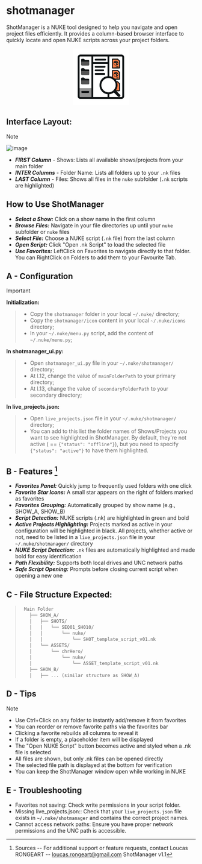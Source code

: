 # shotmanager
ShotManager is a NUKE tool designed to help you navigate and open project files efficiently.
It provides a column-based browser interface to quickly locate and open NUKE scripts across your project folders.
<p align="center">
  <img src="https://github.com/LRongeart/shotmanager/blob/main/icon/shotManager.png" width="150" title="ShotManagerIcon">
</p>

## Interface Layout:
> [!NOTE]
> ![image](https://github.com/user-attachments/assets/f44684bb-aaed-42de-897f-3b1acb57bb6a)
> - **_FIRST Column_** - Shows: Lists all available shows/projects from your main folder
> - **_INTER Columns_** - Folder Name: Lists all folders up to your `.nk` files
> - **_LAST Column_** - Files: Shows all files in the `nuke` subfolder (`.nk` scripts are highlighted)

## How to Use ShotManager
- **_Select a Show:_** Click on a show name in the first column 
- **_Browse Files:_** Navigate in your file directories up until your `nuke` subfolder or `nuke` files
- **_Select File:_** Choose a NUKE script (`.nk` file) from the last column 
- **_Open Script:_** Click "Open .nk Script" to load the selected file
- **_Use Favorites:_** LeftClick on Favorites to navigate directly to that folder. You can RightClick on Folders to add them to your Favourite Tab.

## A - Configuration
> [!IMPORTANT]
> **Initialization:**
>> - Copy the `shotmanager` folder in your local `~/.nuke/` directory;
>> - Copy the `shotmanager/icon` content in your local `~/.nuke/icons` directory;
>> - In your `~/.nuke/menu.py` script, add the content of `~/.nuke/menu.py`;
>>
> **In shotmanager_ui.py:**
>> - Open `shotmanager_ui.py` file in your `~/.nuke/shotmanager/` directory;
>> - At l.12, change the value of `mainFolderPath` to your primary directory;
>> - At l.13, change the value of `secondaryFolderPath` to your secondary directory;
>> 
> **In live_projects.json:** 
>> - Open `live_projects.json` file in your `~/.nuke/shotmanager/` directory;
>> - You can add to this list the folder names of Shows/Projects you want to see highlighted in ShotManager. By default, they're not active ( == `{"status": "offline"}`), but you need to specify `{"status": "active"}` to have them highlighted.
>> 
 
## B - Features [^1]
- **_Favorites Panel:_** Quickly jump to frequently used folders with one click
- **_Favorite Star Icons:_** A small star appears on the right of folders marked as favorites
- **_Favorites Grouping:_** Automatically grouped by show name (e.g., SHOW_A, SHOW_B)
- **_Script Detection:_** NUKE scripts (.nk) are highlighted in green and bold
- **_Active Projects Highlighting:_** Projects marked as active in your configuration will be highlighted in black. All projects, whether active or not, need to be listed in a `live_projects.json` file in your `~/.nuke/shotmanager/` directory 
- **_NUKE Script Detection:_** `.nk` files are automatically highlighted and made bold for easy identification 
- **_Path Flexibility:_** Supports both local drives and UNC network paths 
- **_Safe Script Opening:_** Prompts before closing current script when opening a new one 

## C - File Structure Expected:
>      Main Folder
>        ├── SHOW_A/
>        │   ├── SHOTS/
>        │   │   └── SEQ01_SH010/
>        │   │       └── nuke/
>        │   │           └── SHOT_template_script_v01.nk
>        │   └── ASSETS/
>        │       └── chrHero/
>        │           └── nuke/
>        │               └── ASSET_template_script_v01.nk
>        ├── SHOW_B/
>        │   ├── ... (similar structure as SHOW_A)

         
## D - Tips
> [!NOTE]
> - Use Ctrl+Click on any folder to instantly add/remove it from favorites
> - You can reorder or remove favorite paths via the favorites bar
> - Clicking a favorite rebuilds all columns to reveal it
> - If a folder is empty, a placeholder item will be displayed
> - The "Open NUKE Script" button becomes active and styled when a .nk file is selected
> - All files are shown, but only .nk files can be opened directly 
> - The selected file path is displayed at the bottom for verification 
> - You can keep the ShotManager window open while working in NUKE 

## E - Troubleshooting 
- Favorites not saving: Check write permissions in your script folder. 
- Missing live_projects.json:: Check that your `live_projects.json` file exists in `~/.nuke/shotmanager` and contains the correct project names. 
- Cannot access network paths: Ensure you have proper network permissions and the UNC path is accessible. 

[^1]: Sources
-- For additional support or feature requests, contact Loucas RONGEART -- loucas.rongeart@gmail.com 
ShotManager v1.1 
